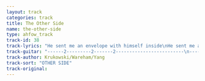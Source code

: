 ```yaml
---
layout: track
categories: track
title: The Other Side
name: the-other-side
type: ahfow_track
track-id: 38
track-lyrics: "He sent me an envelope with himself inside\nHe sent me a letter with no letter inside\nHe sent me an envelope with himself inside\n\nReceiving letters from the other room\nReceiving letters from the other room\n\nBut I just saw him yesterday\nBut I just saw him the other day\nBut I just saw him yesterday\nBut I just saw him the other day\n\nLast week, last second, last minute, last hour,\nLast second, last minute, just a moment ago\n\nReceiving letters from the other room\nReceiving letters from the other room"
track-guitar: "------2---------2-------2-------------------------\n----------3--------3------------3--------3--------\n-------------------------------------2-------2----\n---0---------0-------0----------------------------\n------------------------------3---------3-------3-\n--------------------------------------------------\n--------------------------------------------------\n3------3--------3-------3------3-------3-------3--\n------------2--------2---------------2-------2----\n-------------------------------2--------2-------2-\n-----2--------2--------2--------------------------\n--------------------------------------------------\nthe strumming part is D C Bmin\n\n(provided by brad)"
track-author: Krukowski/Wareham/Yang
track-sort: "OTHER SIDE"
track-original: 
---
```

